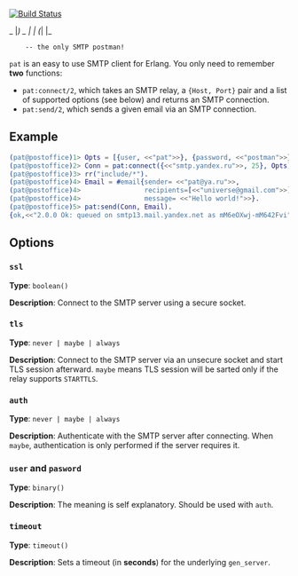 [![Build Status](https://travis-ci.org/selectel/pat.svg)](http://travis-ci.org/selectel/pat)

_
    |_) _ _|_
    |  (_| |_

        -- the only SMTP postman!

`pat` is an easy to use SMTP client for Erlang. You only need to remember
**two** functions:
* `pat:connect/2`, which takes an SMTP relay, a `{Host, Port}` pair and
  a list of supported options (see below) and returns an SMTP connection.
* `pat:send/2`, which sends a given email via an SMTP connection.

Example
-------

```erlang
(pat@postoffice)1> Opts = [{user, <<"pat">>}, {password, <<"postman">>}],
(pat@postoffice)2> Conn = pat:connect({<<"smtp.yandex.ru">>, 25}, Opts),
(pat@postoffice)3> rr("include/*").
(pat@postoffice)4> Email = #email{sender= <<"pat@ya.ru">>,
(pat@postoffice)4>                recipients=[<<"universe@gmail.com">>],
(pat@postoffice)4>                message= <<"Hello world!">>}.
(pat@postoffice)5> pat:send(Conn, Email).
{ok,<<"2.0.0 Ok: queued on smtp13.mail.yandex.net as mM6eOXwj-mM642Fvi">>}
```

Options
-------

### `ssl`

**Type**: `boolean()`

**Description**: Connect to the SMTP server using a secure socket.

### `tls`

**Type**: `never | maybe | always`

**Description**: Connect to the SMTP server via an unsecure socket and
    start TLS session afterward. `maybe` means TLS session will be sarted
    only if the relay supports `STARTTLS`.

### `auth`

**Type**: `never | maybe | always`

**Description**: Authenticate with the SMTP server after connecting.
    When `maybe`, authentication is only performed if the server requires it.

### `user` and `pasword`

**Type**: `binary()`

**Description**: The meaning is self explanatory. Should be used with `auth`.

### `timeout`

**Type**: `timeout()`

**Description**: Sets a timeout (in **seconds**) for the underlying
  `gen_server`.
